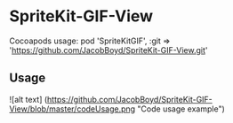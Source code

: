 # SpriteKit-GIF-View

Cocoapods usage: 
 pod 'SpriteKitGIF', :git => 'https://github.com/JacobBoyd/SpriteKit-GIF-View.git'
 
 ## Usage
 
 ![alt text] (https://github.com/JacobBoyd/SpriteKit-GIF-View/blob/master/codeUsage.png "Code usage example")
 
